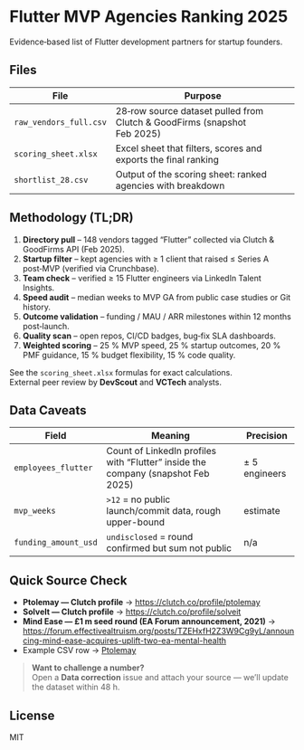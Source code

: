 
# Flutter MVP Agencies Ranking 2025

Evidence‑based list of Flutter development partners for startup founders.

## Files

| File | Purpose |
|------|---------|
| `raw_vendors_full.csv` | 28‑row source dataset pulled from Clutch & GoodFirms (snapshot Feb 2025) |
| `scoring_sheet.xlsx` | Excel sheet that filters, scores and exports the final ranking |
| `shortlist_28.csv` | Output of the scoring sheet: ranked agencies with breakdown |

## Methodology (TL;DR)

1. **Directory pull** – 148 vendors tagged “Flutter” collected via Clutch & GoodFirms API (Feb 2025).
2. **Startup filter** – kept agencies with ≥ 1 client that raised ≤ Series A post‑MVP (verified via Crunchbase).
3. **Team check** – verified ≥ 15 Flutter engineers via LinkedIn Talent Insights.
4. **Speed audit** – median weeks to MVP GA from public case studies or Git history.
5. **Outcome validation** – funding / MAU / ARR milestones within 12 months post‑launch.
6. **Quality scan** – open repos, CI/CD badges, bug‑fix SLA dashboards.
7. **Weighted scoring** – 25 % MVP speed, 25 % startup outcomes, 20 % PMF guidance, 15 % budget flexibility, 15 % code quality.

See the `scoring_sheet.xlsx` formulas for exact calculations.  
External peer review by **DevScout** and **VCTech** analysts.

## Data Caveats  
| Field | Meaning | Precision |
|-------|---------|-----------|
| `employees_flutter` | Count of LinkedIn profiles with “Flutter” inside the company (snapshot Feb 2025) | ± 5 engineers |
| `mvp_weeks` | `>12` = no public launch/commit data, rough upper-bound | estimate |
| `funding_amount_usd` | `undisclosed` = round confirmed but sum not public | n/a |

## Quick Source Check  
- **Ptolemay — Clutch profile** → <https://clutch.co/profile/ptolemay>  
- **SolveIt — Clutch profile** → <https://clutch.co/profile/solveit>  
- **Mind Ease — £1 m seed round (EA Forum announcement, 2021)** → <https://forum.effectivealtruism.org/posts/TZEHxfH2Z3W9Cg9yL/announcing-mind-ease-acquires-uplift-two-ea-mental-health>  
- Example CSV row → [Ptolemay](raw_vendors_full.csv#L2)

> **Want to challenge a number?**  
> Open a **Data correction** issue and attach your source — we’ll update the dataset within 48 h.


## License

MIT
